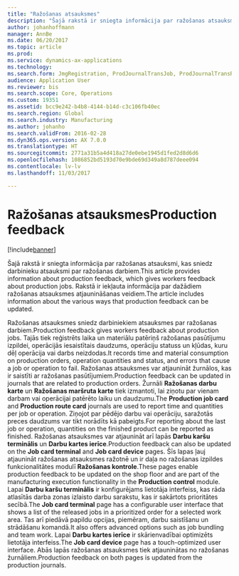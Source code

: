```yaml
---
title: "Ražošanas atsauksmes"
description: "Šajā rakstā ir sniegta informācija par ražošanas atsauksmi, kas sniedz darbinieku atsauksmi par ražošanas darbiem. Rakstā ir iekļauta informācija par dažādiem ražošanas atsauksmes atjaunināšanas veidiem."
author: johanhoffmann
manager: AnnBe
ms.date: 06/20/2017
ms.topic: article
ms.prod: 
ms.service: dynamics-ax-applications
ms.technology: 
ms.search.form: JmgRegistration, ProdJournalTransJob, ProdJournalTransRoute, ProdParmReportFinished
audience: Application User
ms.reviewer: bis
ms.search.scope: Core, Operations
ms.custom: 19351
ms.assetid: bcc9e242-b4b8-4144-b14d-c3c106fb40ec
ms.search.region: Global
ms.search.industry: Manufacturing
ms.author: johanho
ms.search.validFrom: 2016-02-28
ms.dyn365.ops.version: AX 7.0.0
ms.translationtype: HT
ms.sourcegitcommit: 2771a31b5a4d418a27de0ebe1945d1fed2d8d6d6
ms.openlocfilehash: 1086852bd5193d70e9bde69d349a8d787deee094
ms.contentlocale: lv-lv
ms.lasthandoff: 11/03/2017

---
```


# <a name="production-feedback"></a><span data-ttu-id="79117-104">Ražošanas atsauksmes</span><span class="sxs-lookup"><span data-stu-id="79117-104">Production feedback</span></span>

[!include[banner](../includes/banner.md)]


<span data-ttu-id="79117-105">Šajā rakstā ir sniegta informācija par ražošanas atsauksmi, kas sniedz darbinieku atsauksmi par ražošanas darbiem.</span><span class="sxs-lookup"><span data-stu-id="79117-105">This article provides information about production feedback, which gives workers feedback about production jobs.</span></span> <span data-ttu-id="79117-106">Rakstā ir iekļauta informācija par dažādiem ražošanas atsauksmes atjaunināšanas veidiem.</span><span class="sxs-lookup"><span data-stu-id="79117-106">The article includes information about the various ways that production feedback can be updated.</span></span>

<span data-ttu-id="79117-107">Ražošanas atsauksmes sniedz darbiniekiem atsauksmes par ražošanas darbiem.</span><span class="sxs-lookup"><span data-stu-id="79117-107">Production feedback gives workers feedback about production jobs.</span></span> <span data-ttu-id="79117-108">Tajās tiek reģistrēts laika un materiālu patēriņš ražošanas pasūtījumu izpildei, operācijās iesaistītais daudzums, operāciju statuss un kļūdas, kuru dēļ operācija vai darbs neizdodas.</span><span class="sxs-lookup"><span data-stu-id="79117-108">It records time and material consumption on production orders, operation quantities and status, and errors that cause a job or operation to fail.</span></span> <span data-ttu-id="79117-109">Ražošanas atsauksmes var atjaunināt žurnālos, kas ir saistīti ar ražošanas pasūtījumiem.</span><span class="sxs-lookup"><span data-stu-id="79117-109">Production feedback can be updated in journals that are related to production orders.</span></span> <span data-ttu-id="79117-110">Žurnāli **Ražošanas darbu karte** un **Ražošanas maršruta karte** tiek izmantoti, lai ziņotu par vienam darbam vai operācijai patērēto laiku un daudzumu.</span><span class="sxs-lookup"><span data-stu-id="79117-110">The **Production job card** and **Production route card** journals are used to report time and quantities per job or operation.</span></span> <span data-ttu-id="79117-111">Ziņojot par pēdējo darbu vai operāciju, saražotās preces daudzums var tikt norādīts kā pabeigts.</span><span class="sxs-lookup"><span data-stu-id="79117-111">For reporting about the last job or operation, quantities on the finished product can be reported as finished.</span></span> <span data-ttu-id="79117-112">Ražošanas atsauksmes var atjaunināt arī lapās **Darbu karšu terminālis** un **Darbu kartes ierīce**.</span><span class="sxs-lookup"><span data-stu-id="79117-112">Production feedback can also be updated on the **Job card terminal** and **Job card device** pages.</span></span> <span data-ttu-id="79117-113">Šīs lapas ļauj atjaunināt ražošanas atsauksmes ražotnē un ir daļa no ražošanas izpildes funkcionalitātes modulī **Ražošanas kontrole**.</span><span class="sxs-lookup"><span data-stu-id="79117-113">These pages enable production feedback to be updated on the shop floor and are part of the manufacturing execution functionality in the **Production control** module.</span></span> <span data-ttu-id="79117-114">Lapai **Darbu karšu terminālis** ir konfigurējams lietotāja interfeiss, kas rāda atlasītās darba zonas izlaisto darbu sarakstu, kas ir sakārtots prioritātes secībā.</span><span class="sxs-lookup"><span data-stu-id="79117-114">The **Job card terminal** page has a configurable user interface that shows a list of the released jobs in a prioritized order for a selected work area.</span></span> <span data-ttu-id="79117-115">Tas arī piedāvā papildu opcijas, piemēram, darbu saistīšanu un strādāšanu komandā.</span><span class="sxs-lookup"><span data-stu-id="79117-115">It also offers advanced options such as job bundling and team work.</span></span> <span data-ttu-id="79117-116">Lapai **Darbu kartes ierīce** ir skārienvadībai optimizēts lietotāja interfeiss.</span><span class="sxs-lookup"><span data-stu-id="79117-116">The **Job card device** page has a touch-optimized user interface.</span></span> <span data-ttu-id="79117-117">Abās lapās ražošanas atsauksmes tiek atjauninātas no ražošanas žurnāliem.</span><span class="sxs-lookup"><span data-stu-id="79117-117">Production feedback on both pages is updated from the production journals.</span></span>




